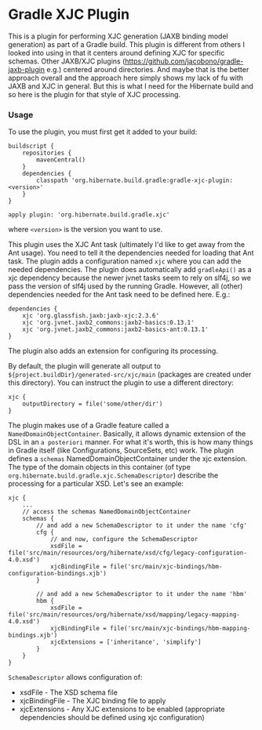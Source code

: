 # Gradle XJC Plugin

This is a plugin for performing XJC generation (JAXB binding model generation) as part of a Gradle build.  This plugin
is different from others I looked into using in that it centers around defining XJC for specific schemas.  Other JAXB/XJC
plugins (https://github.com/jacobono/gradle-jaxb-plugin e.g.) centered around directories.  And maybe that is the
better approach overall and the approach here simply shows my lack of fu with JAXB and XJC in general.  But this is
what I need for the Hibernate build and so here is the plugin for that style of XJC processing.

### Usage

To use the plugin, you must first get it added to your build:

    buildscript {
        repositories {
            mavenCentral()
        }
        dependencies {
            classpath 'org.hibernate.build.gradle:gradle-xjc-plugin:<version>'
        }
    }

    apply plugin: 'org.hibernate.build.gradle.xjc'

where `<version>` is the version you want to use.

This plugin uses the XJC Ant task (ultimately I'd like to get away from the Ant usage).  You need to tell it the dependencies needed
for loading that Ant task.  The plugin adds a configuration named `xjc` where you can add the needed dependencies.
The plugin does automatically add `gradleApi()` as a xjc dependency because the newer jvnet tasks seem to rely on
slf4j, so we pass the version of slf4j used by the running Gradle.  However, all (other) dependencies needed for
the Ant task need to be defined here.  E.g.:

    dependencies {
        xjc 'org.glassfish.jaxb:jaxb-xjc:2.3.6'
        xjc 'org.jvnet.jaxb2_commons:jaxb2-basics:0.13.1'
        xjc 'org.jvnet.jaxb2_commons:jaxb2-basics-ant:0.13.1'
    }

The plugin also adds an extension for configuring its processing.

By default, the plugin will generate all output to `${project.buildDir}/generated-src/xjc/main` (packages are created
under this directory).  You can instruct the plugin to use a different directory:

    xjc {
        outputDirectory = file('some/other/dir')
    }

The plugin makes use of a Gradle feature called a `NamedDomainObjectContainer`.  Basically, it allows dynamic
extension of the DSL in an `a posteriori` manner.  For what it's worth, this is how many things in Gradle itself
(like Configurations, SourceSets, etc) work.  The plugin defines a `schemas` NamedDomainObjectContainer under the xjc
extension.  The type of the domain objects in this container (of type `org.hibernate.build.gradle.xjc.SchemaDescriptor`)
describe the processing for a particular XSD.  Let's see an example:

    xjc {
        ...
        // access the schemas NamedDomainObjectContainer
        schemas {
            // and add a new SchemaDescriptor to it under the name 'cfg'
            cfg {
                // and now, configure the SchemaDescriptor
                xsdFile = file('src/main/resources/org/hibernate/xsd/cfg/legacy-configuration-4.0.xsd')
                xjcBindingFile = file('src/main/xjc-bindings/hbm-configuration-bindings.xjb')
            }

            // and add a new SchemaDescriptor to it under the name 'hbm'
            hbm {
                xsdFile = file('src/main/resources/org/hibernate/xsd/mapping/legacy-mapping-4.0.xsd')
                xjcBindingFile = file('src/main/xjc-bindings/hbm-mapping-bindings.xjb')
                xjcExtensions = ['inheritance', 'simplify']
            }
        }
    }

`SchemaDescriptor` allows configuration of:

* xsdFile - The XSD schema file
* xjcBindingFile - The XJC binding file to apply
* xjcExtensions - Any XJC extensions to be enabled (appropriate dependencies should be defined using xjc configuration)
